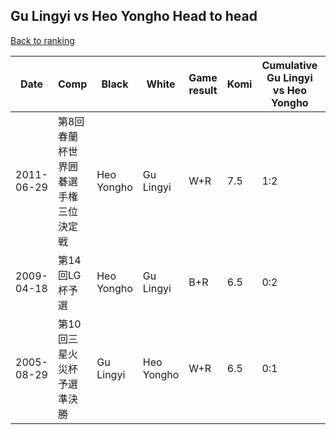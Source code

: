 ## Gu Lingyi vs Heo Yongho Head to head

[Back to ranking](../../index.md)




| **Date** | **Comp** | **Black** | **White** | **Game result** | **Komi** | **Cumulative Gu Lingyi vs Heo Yongho** | **Gu Lingyi streak** | **Heo Yongho streak** | 
| --- | --- | --- | --- | --- | --- | --- | --- | --- |
| 2011-06-29 | 第8回春蘭杯世界囲碁選手権三位決定戦 | Heo Yongho | Gu Lingyi | W+R | 7.5 | 1:2 | 1 | 0 | 
| 2009-04-18 | 第14回LG杯予選 | Heo Yongho | Gu Lingyi | B+R | 6.5 | 0:2 | 0 | 2 | 
| 2005-08-29 | 第10回三星火災杯予選準決勝 | Gu Lingyi | Heo Yongho | W+R | 6.5 | 0:1 | 0 | 1 |





